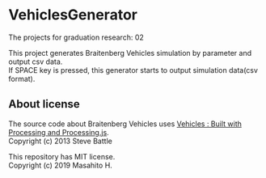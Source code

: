 # VehiclesGenerator
The projects for graduation research: 02

This project generates Braitenberg Vehicles simulation by parameter and output csv data.  
If SPACE key is pressed, this generator starts to output simulation data(csv format).

## About license
The source code about Braitenberg Vehicles uses [Vehicles : Built with Processing and Processing.js](https://stevebattle.github.io/braitenberg/vehicle2.html).  
Copyright (c) 2013 Steve Battle

This repository has MIT license.  
Copyright (c) 2019 Masahito H.
